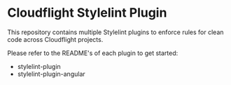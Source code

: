 # Cloudflight Stylelint Plugin

This repository contains multiple Stylelint plugins to enforce rules for clean code across Cloudflight projects.

Please refer to the README's of each plugin to get started:

- stylelint-plugin
- stylelint-plugin-angular

